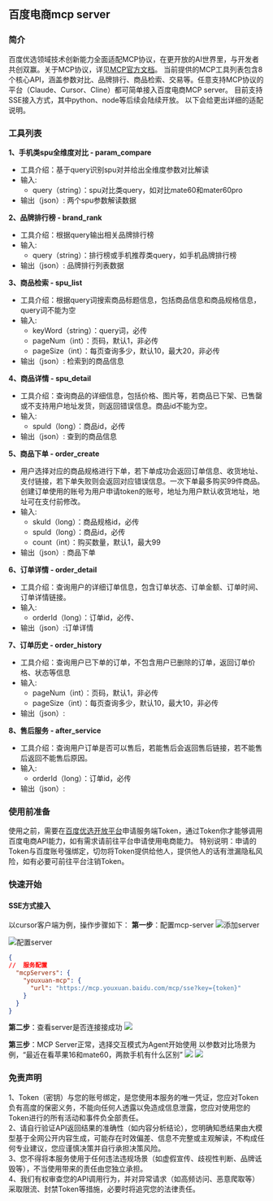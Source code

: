## 百度电商mcp server

### 简介
百度优选领域技术创新能力全面适配MCP协议，在更开放的AI世界里，与开发者共创双赢。关于MCP协议，详见[MCP官方文档](https://modelcontextprotocol.io/introduction)。
当前提供的MCP工具列表包含8个核心API，涵盖参数对比、品牌排行、商品检索、交易等。任意支持MCP协议的平台（Claude、Cursor、Cline）都可简单接入百度电商MCP server。
目前支持SSE接入方式，其中python、node等后续会陆续开放。
以下会给更出详细的适配说明。

### 工具列表
**1、手机类spu全维度对比 - param_compare**
- 工具介绍：基于query识别spu对并给出全维度参数对比解读
- 输入: 
    - query（string）：spu对比类query，如对比mate60和mater60pro
- 输出（json）: 两个spu参数解读数据

**2、品牌排行榜 - brand_rank**
- 工具介绍：根据query输出相关品牌排行榜
- 输入: 
    - query（string）：排行榜或手机推荐类query，如手机品牌排行榜
- 输出（json）: 品牌排行列表数据

**3、商品检索 - spu_list**

- 工具介绍：根据query词搜索商品标题信息，包括商品信息和商品规格信息，query词不能为空
- 输入: 
    - keyWord（string）：query词，必传
    - pageNum（int）：页码，默认1，非必传
    - pageSize（int）：每页查询多少，默认10，最大20，非必传
- 输出（json）: 检索到的商品信息

**4、商品详情 - spu_detail** 

- 工具介绍：查询商品的详细信息，包括价格、图片等，若商品已下架、已售罄或不支持用户地址发货，则返回错误信息。商品id不能为空。
- 输入: 
    - spuId（long）：商品id，必传
- 输出（json）: 查到的商品信息

**5、商品下单 - order_create** 
- 用户选择对应的商品规格进行下单，若下单成功会返回订单信息、收货地址、支付链接，若下单失败则会返回对应错误信息。一次下单最多购买99件商品。创建订单使用的账号为用户申请token的账号，地址为用户默认收货地址，地址可在支付前修改。
- 输入: 
    - skuId（long）：商品规格id，必传
    - spuId（long）：商品id，必传
    - count（int）：购买数量，默认1，最大99
- 输出（json）: 商品下单

**6、订单详情 - order_detail**
- 工具介绍：查询用户的详细订单信息，包含订单状态、订单金额、订单时间、订单详情链接。
- 输入: 
    - orderId（long）：订单id，必传、
-  输出（json）:订单详情

**7、订单历史 - order_history**
- 工具介绍：查询用户已下单的订单，不包含用户已删除的订单，返回订单价格、状态等信息
-  输入: 
    - pageNum（int）：页码，默认1，非必传
    - pageSize（int）：每页查询多少，默认10，最大10，非必传
-  输出（json）: 

**8、售后服务 - after_service**
- 工具介绍：查询用户订单是否可以售后，若能售后会返回售后链接，若不能售后返回不能售后原因。
-  输入: 
    -  orderId（long）：订单id，必传
-  输出（json）:

### 使用前准备
使用之前，需要在[百度优选开放平台](http://openai.baidu.com/)申请服务端Token，通过Token你才能够调用百度电商API能力，如有需求请前往平台申请使用电商能力。
特别说明：申请的Token与百度账号强绑定，切勿将Token提供给他人，提供他人的话有泄漏隐私风险，如有必要可前往平台注销Token。

### 快速开始
#### SSE方式接入
以cursor客户端为例，操作步骤如下：
**第一步**：配置mcp-server
![添加server](https://bmids.cdn.bcebos.com/server.png)

![配置server](https://bmids.cdn.bcebos.com/server2.png)


```json
{
//  服务配置
  "mcpServers": {
    "youxuan-mcp": {
      "url": "https://mcp.youxuan.baidu.com/mcp/sse?key={token}"
    }
  }
}
```

**第二步**：查看server是否连接接成功
![](https://bmids.cdn.bcebos.com/suc.png)

**第三步**：MCP Server正常，选择交互模式为Agent开始使用
以参数对比场景为例，“最近在看苹果16和mate60，两款手机有什么区别”
![](https://bmids.cdn.bcebos.com/call.png)
![](https://bmids.cdn.bcebos.com/res.png)

### 免责声明

1、Token（密钥）与您的账号绑定，是您使用本服务的唯一凭证‌，您应对Token负有高度的保密义务，不能向任何人透露以免造成信息泄露，您应对使用您的Token进行的所有活动和事件负全部责任。\
2、请自行验证API返回结果的‌准确性‌（如内容分析结论），您明确知悉结果由大模型基于全网公开内容生成，可能存在‌时效偏差、信息不完整或主观解读‌，‌不构成任何专业建议，您应谨慎决策并自行承担决策风险。\
3、您不得将本服务使用于任何‌违法违规场景‌（如虚假宣传、歧视性判断、品牌诋毁等），不当使用带来的责任由您独立承担。\
4、我们有权‌审查您的API调用行为‌，并对异常请求（如高频访问、恶意爬取等）采取限流、封禁Token等措施，必要时将追究您的法律责任。